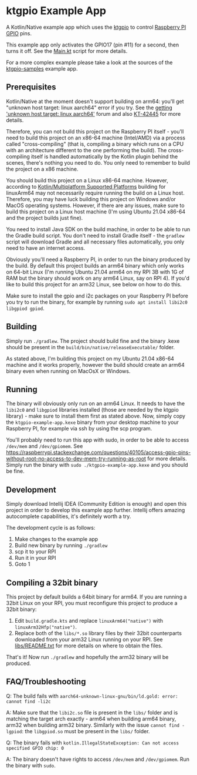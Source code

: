 # ktgpio Example App

A Kotlin/Native example app which uses the [ktgpio](https://github.com/ktgpio/ktgpio) to control
[Raspberry PI GPIO](https://pinout.xyz/#) pins.

This example app only activates the GPIO17 (pin #11) for a second, then turns it off.
See the [Main.kt](src/nativeMain/kotlin/Main.kt) script for more details.

For a more complex example please take a look at the sources of the [ktgpio-samples](https://github.com/ktgpio/ktgpio-samples/)
example app.

## Prerequisites

Kotlin/Native at the moment doesn't support building on arm64: you'll get
"unknown host target: linux aarch64" error if you try. See the
[getting 'unknown host target: linux aarch64'](https://discuss.kotlinlang.org/t/kotlin-native-getting-unknown-host-target-linux-aarch64-on-raspberry-pi-3b-ubuntu-21-04-aarch64/22874)
forum and also [KT-42445](https://youtrack.jetbrains.com/issue/KT-42445) for more details.

Therefore, you can not build this project on the Raspberry PI itself - you'll need to build this project
on an x86-64 machine (Intel/AMD) via a process called "cross-compiling" (that is, compiling a binary which runs on a CPU with an architecture different to the one performing the build).
The cross-compiling itself is handled automatically by the Kotlin plugin behind the scenes, there's nothing you need to do.
You only need to remember to build the project on a x86 machine.

You should build this project on a Linux x86-64 machine. However,
according to [Kotlin/Multiplatform Supported Platforms](https://kotlinlang.org/docs/mpp-supported-platforms.html)
building for linuxArm64 may not necessarily require running the build on a Linux host. Therefore, you
may have luck building this project on Windows and/or MacOS operating systems. However, if there are any issues,
make sure to build this project on a Linux host machine (I'm using Ubuntu 21.04 x86-64 and the project builds just fine).

You need to install Java SDK on the build machine, in order to be able to run the Gradle build script. You
don't need to install Gradle itself - the `gradlew` script will download Gradle and all
necessary files automatically, you only need to have an internet access.

Obviously you'll need a Raspberry PI, in order to run the binary produced by the build.
By default this project builds an arm64 binary which only works
on 64-bit Linux (I'm running Ubuntu 21.04 arm64 on my RPI 3B with 1G of RAM but the binary should work on any arm64 Linux, say on
RPI 4). If you'd like to build this project for an arm32 Linux, see below on how to do this.

Make sure to install the gpio and i2c packages on your Raspberry PI before you try to run the binary,
for example by running
`sudo apt install libi2c0 libgpiod gpiod`.

## Building

Simply run `./gradlew`. The project should build fine and the binary .kexe should be present
in the `build/bin/native/releaseExecutable/` folder.

As stated above, I'm building this project on my Ubuntu 21.04 x86-64 machine and it works properly,
however the build should create an arm64 binary even when running on MacOsX or Windows.

## Running

The binary will obviously only run on an arm64 Linux. It needs to have the `libi2c0` and `libgpiod` libraries
installed (those are needed by the ktgpio library) - make sure to install them first as stated above.
Now, simply copy the `ktgpio-example-app.kexe` binary from your desktop machine to your
Raspberry PI, for example via ssh by using the scp program.

You'll probably need to run this app with sudo, in order to be able to access
`/dev/mem` and `/dev/gpiomem`. See
https://raspberrypi.stackexchange.com/questions/40105/access-gpio-pins-without-root-no-access-to-dev-mem-try-running-as-root
for more details. Simply run the binary with `sudo ./ktgpio-example-app.kexe` and you should be fine.

## Development

Simply download Intellij IDEA (Community Edition is enough) and open this project in order to develop this example app further.
Intellij offers amazing autocomplete capabilities, it's definitely worth a try.

The development cycle is as follows:

1. Make changes to the example app
2. Build new binary by running `./gradlew`
3. scp it to your RPI
4. Run it in your RPI
5. Goto 1

## Compiling a 32bit binary

This project by default builds a 64bit binary for arm64. If you are running a 32bit Linux
on your RPI, you must reconfigure this project to produce a 32bit binary:

1. Edit `build.gradle.kts` and replace `linuxArm64("native")` with `linuxArm32Hfp("native")`.
2. Replace both of the `libs/*.so` library files by their 32bit counterparts downloaded from
  your arm32 Linux running on your RPI. See [libs/README.txt](libs/README.txt) for more details
  on where to obtain the files.

That's it! Now run `./gradlew` and hopefully the arm32 binary will be produced.

## FAQ/Troubleshooting

Q: The build fails with `aarch64-unknown-linux-gnu/bin/ld.gold: error: cannot find -li2c`

A: Make sure that the `libi2c.so` file is present in the `libs/` folder and is matching
  the target arch exactly - arm64 when building arm64 binary, arm32 when building arm32 binary.
  Similarly with the issue `cannot find -lgpiod`: the `libgpiod.so` must be present in the `libs/` folder.

Q: The binary fails with `kotlin.IllegalStateException: Can not access specified GPIO chip: 0`

A: The binary doesn't have rights to access `/dev/mem` and `/dev/gpiomem`. Run the binary
   with `sudo`.
